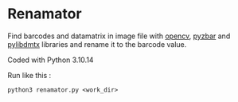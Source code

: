 # Renamator

Find barcodes and datamatrix in image file with [opencv](https://pypi.org/project/opencv-python/), [pyzbar](https://pypi.org/project/pyzbar/) and [pylibdmtx](https://pypi.org/project/pylibdmtx/) libraries and rename it to the barcode value.

Coded with Python 3.10.14

Run like this :

`python3 renamator.py <work_dir>`
